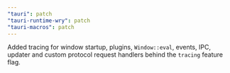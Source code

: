 ```yaml
---
"tauri": patch
"tauri-runtime-wry": patch
"tauri-macros": patch
---
```


Added tracing for window startup, plugins, `Window::eval`, events, IPC, updater and custom protocol request handlers behind the `tracing` feature flag.
